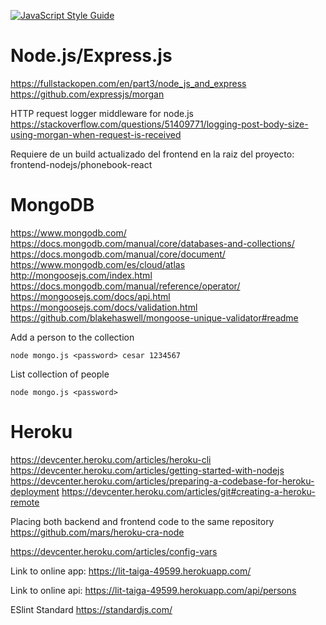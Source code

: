 [![JavaScript Style Guide](https://img.shields.io/badge/code_style-standard-brightgreen.svg)](https://standardjs.com)

# Node.js/Express.js

https://fullstackopen.com/en/part3/node_js_and_express
https://github.com/expressjs/morgan

HTTP request logger middleware for node.js
https://stackoverflow.com/questions/51409771/logging-post-body-size-using-morgan-when-request-is-received

Requiere de un build actualizado del frontend en la raiz del proyecto: frontend-nodejs/phonebook-react

# MongoDB

https://www.mongodb.com/
https://docs.mongodb.com/manual/core/databases-and-collections/
https://docs.mongodb.com/manual/core/document/
https://www.mongodb.com/es/cloud/atlas
http://mongoosejs.com/index.html
https://docs.mongodb.com/manual/reference/operator/
https://mongoosejs.com/docs/api.html
https://mongoosejs.com/docs/validation.html
https://github.com/blakehaswell/mongoose-unique-validator#readme

Add a person to the collection

    node mongo.js <password> cesar 1234567

List collection of people

    node mongo.js <password>

# Heroku

https://devcenter.heroku.com/articles/heroku-cli
https://devcenter.heroku.com/articles/getting-started-with-nodejs
https://devcenter.heroku.com/articles/preparing-a-codebase-for-heroku-deployment
https://devcenter.heroku.com/articles/git#creating-a-heroku-remote

Placing both backend and frontend code to the same repository
https://github.com/mars/heroku-cra-node

https://devcenter.heroku.com/articles/config-vars

Link to online app:
https://lit-taiga-49599.herokuapp.com/

Link to online api:
https://lit-taiga-49599.herokuapp.com/api/persons

ESlint
Standard
https://standardjs.com/
